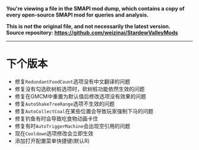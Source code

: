 **You're viewing a file in the SMAPI mod dump, which contains a copy of every open-source SMAPI mod
for queries and analysis.**

**This is _not_ the original file, and not necessarily the latest version.**  
**Source repository: https://github.com/weizinai/StardewValleyMods**

----

# 下个版本

- 修复`RedundantFoodCount`选项没有中文翻译的问题
- 修复没有勾选砍树桩选项时，砍树桩功能依然生效的问题
- 修复在GMCM中重置为默认值后修改选项没有效果的问题
- 修复`AutoShakeTreeRange`选项不生效的问题
- 修复`AutoCollectCoal`在某些位置会导致玩家强制下马的问题
- 修复钓鱼有时会导致吃食物动画卡住
- 修复有时`AutoTriggerMachine`会出现空引用的问题
- 现在`Cooldown`选项修改会立即生效
- 添加打开配置菜单快捷键(默认R)